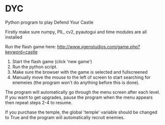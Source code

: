 # DYC
Python program to play Defend Your Castle

Firstly make sure numpy, PIL, cv2, pyautogui and time modules are all installed

Run the flash game here: http://www.xgenstudios.com/game.php?keyword=castle

1. Start the flash game (click 'new game')
2. Run the python script. 
3. Make sure the browser with the game is selected and fullscreened
4. Manually move the mouse to the left of screen to start searching for enemeies (the program won't do anything before this is done).

The program will automatically go through the menu screen after each level. If you want to get upgrades, pause the program when the menu appears then repeat steps 2-4 to resume.

If you purchase the temple, the global 'temple' variable should be changed to True and the program will automatically recruit enemies.  
